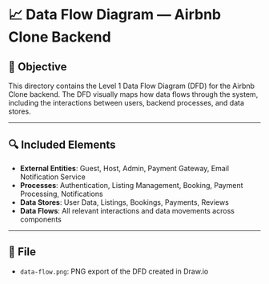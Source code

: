 # 📈 Data Flow Diagram — Airbnb Clone Backend

## 🎯 Objective

This directory contains the Level 1 Data Flow Diagram (DFD) for the Airbnb Clone backend. The DFD visually maps how data flows through the system, including the interactions between users, backend processes, and data stores.

---

## 🔍 Included Elements

- **External Entities**: Guest, Host, Admin, Payment Gateway, Email Notification Service
- **Processes**: Authentication, Listing Management, Booking, Payment Processing, Notifications
- **Data Stores**: User Data, Listings, Bookings, Payments, Reviews
- **Data Flows**: All relevant interactions and data movements across components

---

## 📄 File

- `data-flow.png`: PNG export of the DFD created in Draw.io
